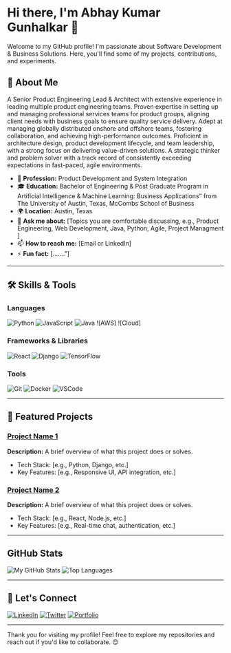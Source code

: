# Hi there, I'm Abhay Kumar Gunhalkar 👋

Welcome to my GitHub profile! I'm passionate about Software Development & Business Solutions. Here, you'll find some of my projects, contributions, and experiments.

## 🚀 About Me

A Senior Product Engineering Lead & Architect with extensive experience in leading multiple product engineering teams. Proven expertise in setting up and managing professional services teams for product groups, aligning client needs with business goals to ensure quality service delivery. Adept at managing globally distributed onshore and offshore teams, fostering collaboration, and achieving high-performance outcomes. Proficient in architecture design, product development lifecycle, and team leadership, with a strong focus on delivering value-driven solutions. A strategic thinker and problem solver with a track record of consistently exceeding expectations in fast-paced, agile environments.

- 💼 **Profession:** Product Development and System Integration
- 🎓 **Education:**  Bachelor of Engineering & Post Graduate Program in Artificial Intelligence & Machine Learning: Business Applications” from The University of Austin, Texas, McCombs School of Business
- 🌍 **Location:** Austin, Texas
- 💬 **Ask me about:** [Topics you are comfortable discussing, e.g., Product Engineering, Web Development, Java, Python, Agile, Project Managment ]
- 📫 **How to reach me:** [Email or LinkedIn]
- ⚡ **Fun fact:** [......."]

---

## 🛠️ Skills & Tools

### Languages
![Python](https://img.shields.io/badge/-Python-3776AB?logo=python&logoColor=white&style=flat)
![JavaScript](https://img.shields.io/badge/-JavaScript-F7DF1E?logo=javascript&logoColor=black&style=flat)
![Java](https://img.shields.io/badge/-Java-007396?logo=java&logoColor=white&style=flat)
![AWS]
![Cloud]

### Frameworks & Libraries
![React](https://img.shields.io/badge/-React-61DAFB?logo=react&logoColor=black&style=flat)
![Django](https://img.shields.io/badge/-Django-092E20?logo=django&logoColor=white&style=flat)
![TensorFlow](https://img.shields.io/badge/-TensorFlow-FF6F00?logo=tensorflow&logoColor=white&style=flat)

### Tools
![Git](https://img.shields.io/badge/-Git-F05032?logo=git&logoColor=white&style=flat)
![Docker](https://img.shields.io/badge/-Docker-2496ED?logo=docker&logoColor=white&style=flat)
![VSCode](https://img.shields.io/badge/-VSCode-007ACC?logo=visualstudiocode&logoColor=white&style=flat)

---

## 🌟 Featured Projects

### [Project Name 1](https://github.com/yourusername/project1)
**Description:** A brief overview of what this project does or solves. 
- Tech Stack: [e.g., Python, Django, etc.]
- Key Features: [e.g., Responsive UI, API integration, etc.]

### [Project Name 2](https://github.com/yourusername/project2)
**Description:** A brief overview of what this project does or solves. 
- Tech Stack: [e.g., React, Node.js, etc.]
- Key Features: [e.g., Real-time chat, authentication, etc.]

---

## GitHub Stats

![My GitHub Stats](https://github-readme-stats.vercel.app/api?username=yourusername&show_icons=true&theme=radical)
![Top Languages](https://github-readme-stats.vercel.app/api/top-langs/?username=yourusername&layout=compact&theme=radical)

---

## 🤝 Let's Connect

[![LinkedIn](https://img.shields.io/badge/-LinkedIn-0A66C2?logo=linkedin&logoColor=white&style=flat)](https://linkedin.com/in/yourprofile)
[![Twitter](https://img.shields.io/badge/-Twitter-1DA1F2?logo=twitter&logoColor=white&style=flat)](https://twitter.com/yourusername)
[![Portfolio](https://img.shields.io/badge/-Portfolio-000000?logo=firefox&logoColor=white&style=flat)](https://yourportfolio.com)

---

Thank you for visiting my profile! Feel free to explore my repositories and reach out if you'd like to collaborate. 😊



<!--
**abhaygunhalkar/abhaygunhalkar** is a ✨ _special_ ✨ repository because its `README.md` (this file) appears on your GitHub profile.

Here are some ideas to get you started:

- 🔭 I’m currently working on ...
- 🌱 I’m currently learning ...
- 👯 I’m looking to collaborate on ...
- 🤔 I’m looking for help with ...
- 💬 Ask me about ...
- 📫 How to reach me: ...
- 😄 Pronouns: ...
- ⚡ Fun fact: ...
-->
